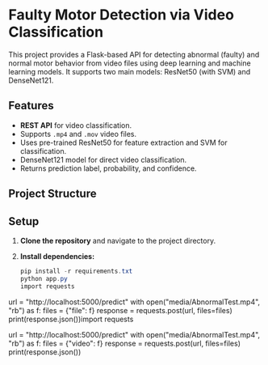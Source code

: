 # Faulty Motor Detection via Video Classification

This project provides a Flask-based API for detecting abnormal (faulty) and normal motor behavior from video files using deep learning and machine learning models. It supports two main models: ResNet50 (with SVM) and DenseNet121.

## Features

- **REST API** for video classification.
- Supports `.mp4` and `.mov` video files.
- Uses pre-trained ResNet50 for feature extraction and SVM for classification.
- DenseNet121 model for direct video classification.
- Returns prediction label, probability, and confidence.

## Project Structure

## Setup

1. **Clone the repository** and navigate to the project directory.

2. **Install dependencies:**
   ```powershell
   pip install -r requirements.txt
   python app.py
   import requests

url = "http://localhost:5000/predict"
with open("media/AbnormalTest.mp4", "rb") as f:
    files = {"file": f}
    response = requests.post(url, files=files)
print(response.json())import requests

url = "http://localhost:5000/predict"
with open("media/AbnormalTest.mp4", "rb") as f:
    files = {"video": f}
    response = requests.post(url, files=files)
print(response.json())
